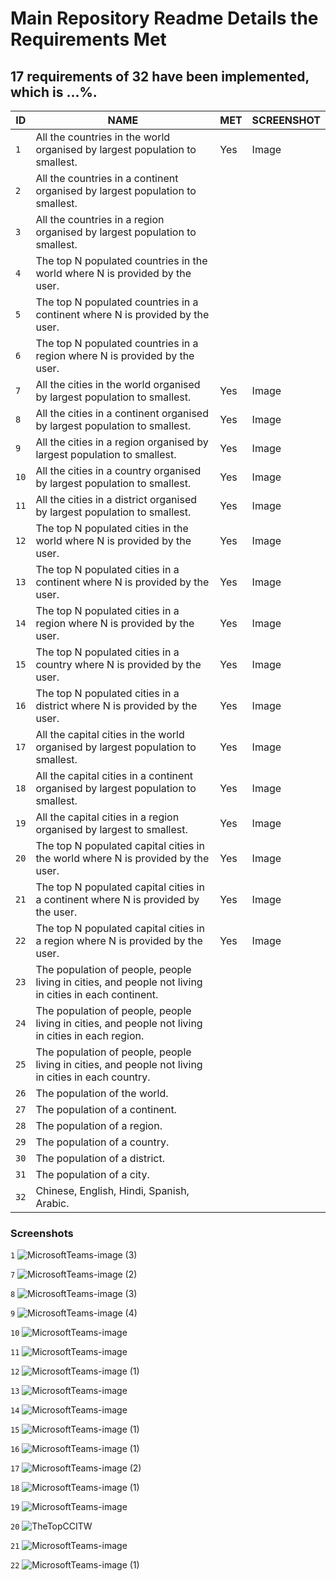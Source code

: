 # Main Repository Readme Details the Requirements Met

## 17 requirements of 32 have been implemented, which is ...%.

| ID | NAME | MET | SCREENSHOT |
| --- | --- | --- | ---|
| `1` | All the countries in the world organised by largest population to smallest. | Yes | Image |
| `2` | All the countries in a continent organised by largest population to smallest. | | |
| `3` | All the countries in a region organised by largest population to smallest. | | |
| `4` | The top N populated countries in the world where N is provided by the user. | | |
| `5` | The top N populated countries in a continent where N is provided by the user. | | |
| `6` | The top N populated countries in a region where N is provided by the user. | | |
| `7` | All the cities in the world organised by largest population to smallest. | Yes | Image |
| `8` | All the cities in a continent organised by largest population to smallest. | Yes | Image |
| `9` | All the cities in a region organised by largest population to smallest. | Yes | Image |
| `10` | All the cities in a country organised by largest population to smallest. | Yes | Image |
| `11` | All the cities in a district organised by largest population to smallest. | Yes | Image |
| `12` | The top N populated cities in the world where N is provided by the user. | Yes | Image |
| `13` | The top N populated cities in a continent where N is provided by the user. | Yes | Image |
| `14` | The top N populated cities in a region where N is provided by the user. | Yes | Image |
| `15` | The top N populated cities in a country where N is provided by the user. | Yes | Image |
| `16` | The top N populated cities in a district where N is provided by the user. | Yes | Image |
| `17` | All the capital cities in the world organised by largest population to smallest. | Yes | Image |
| `18` | All the capital cities in a continent organised by largest population to smallest. | Yes | Image |
| `19` | All the capital cities in a region organised by largest to smallest. | Yes | Image |
| `20` | The top N populated capital cities in the world where N is provided by the user. | Yes | Image |
| `21` | The top N populated capital cities in a continent where N is provided by the user. | Yes | Image |
| `22` | The top N populated capital cities in a region where N is provided by the user. | Yes | Image |
| `23` | The population of people, people living in cities, and people not living in cities in each continent. | | |
| `24` | The population of people, people living in cities, and people not living in cities in each region. | | |
| `25` | The population of people, people living in cities, and people not living in cities in each country. | | |
| `26` | The population of the world. | | |
| `27` | The population of a continent. | | |
| `28` | The population of a region. | | |
| `29` | The population of a country. | | |
| `30` | The population of a district. | | |
| `31` | The population of a city. | | |
| `32` | Chinese, English, Hindi, Spanish, Arabic. | | |


### Screenshots
`1`
![MicrosoftTeams-image (3)](https://user-images.githubusercontent.com/75146656/165653469-71b003a9-0c5b-43cf-b772-798939b6b015.png)

`7`
![MicrosoftTeams-image (2)](https://user-images.githubusercontent.com/75146656/165637347-9ed5bff9-3477-4e5d-af7b-c5f8fc839df4.png)

`8`
![MicrosoftTeams-image (3)](https://user-images.githubusercontent.com/75146656/165637478-649d145d-ce30-4102-b287-fc98d0a5d8b2.png)

`9`
![MicrosoftTeams-image (4)](https://user-images.githubusercontent.com/75146656/165637566-58962c39-b1fd-4f50-8f28-e590b8d0d5ea.png)

`10`
![MicrosoftTeams-image](https://user-images.githubusercontent.com/75146656/165638339-aebff59b-eacd-4114-a32a-dd8cbb2a459b.png)

`11`
![MicrosoftTeams-image](https://user-images.githubusercontent.com/75146656/165641399-47241c3b-46cd-4c38-afdf-038ca7c8a255.png)

`12`
![MicrosoftTeams-image (1)](https://user-images.githubusercontent.com/75146656/165641558-45c97fdf-c404-4e58-9780-71684862f23e.png)

`13`
![MicrosoftTeams-image](https://user-images.githubusercontent.com/75146656/165643410-fdb3fd71-843f-48bf-8d7b-8733bbab3b38.png)

`14`
![MicrosoftTeams-image](https://user-images.githubusercontent.com/75146656/165646343-1c56fde2-975c-412f-b7b9-396d142c9d0a.png)

`15`
![MicrosoftTeams-image (1)](https://user-images.githubusercontent.com/75146656/165646445-f8eb0826-37d2-45e1-9d75-835a45af30e5.png)

`16`
![MicrosoftTeams-image (1)](https://user-images.githubusercontent.com/75146656/165643612-5814638b-64b3-4fe6-9425-9f4c1134568a.png)

`17`
![MicrosoftTeams-image (2)](https://user-images.githubusercontent.com/75146656/165653388-07afd20f-5441-4006-8f3b-e5de7e8d10a9.png)

`18`
![MicrosoftTeams-image (1)](https://user-images.githubusercontent.com/75146656/165653317-c52b0c65-667d-4e9c-87fd-f7e60ac2eb79.png)

`19`
![MicrosoftTeams-image](https://user-images.githubusercontent.com/75146656/165653219-c6ab210c-ee06-4f85-bd4f-770adf0a662c.png)

`20` 
![TheTopCCITW](https://user-images.githubusercontent.com/75146656/165623648-884ce2a1-8a3a-4993-8cb0-0ff8ede9c395.png)

`21` 
![MicrosoftTeams-image](https://user-images.githubusercontent.com/75146656/165636964-5b5587b4-1fbd-4c66-b443-51e1ac15ecf2.png)

`22` 
![MicrosoftTeams-image (1)](https://user-images.githubusercontent.com/75146656/165637180-614dda36-778e-4103-a500-8cb0ce1c9b64.png)
